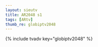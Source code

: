 ```yaml
--- 
layout: sieutv
title: AR2048 s1
tags: [ARtv]
thumb_re: globiptv2048
---
```

{% include tvadv key="globiptv2048" %} 
